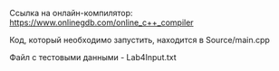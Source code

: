 Ссылка на онлайн-компилятор:  https://www.onlinegdb.com/online_c++_compiler

Код, который необходимо запустить, находится в Source/main.cpp

Файл с тестовыми данными - Lab4Input.txt